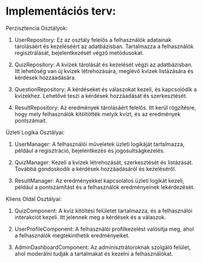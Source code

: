 # Implementációs terv:

Perzisztencia Osztályok:

1. UserRepository: Ez az osztály felelős a felhasználók adatainak tárolásáért és kezeléséért az adatbázisban. Tartalmazza a felhasználók regisztrálását, bejelentkezését végző metódusokat.

2. QuizRepository: A kvízek tárolását és kezelését végzi az adatbázisban. Itt lehetőség van új kvízek létrehozására, meglévő kvízek listázására és kérdések hozzáadására.

3. QuestionRepository: A kérdéseket és válaszokat kezeli, és kapcsolódik a kvízekhez. Lehetővé teszi a kérdések hozzáadását és szerkesztését.

4. ResultRepository: Az eredmények tárolásáért felelős. Itt kerül rögzítésre, hogy mely felhasználók kitöltötték melyik kvízt, és az eredmények pontszámait.

Üzleti Logika Osztályai:

1. UserManager: A felhasználói műveletek üzleti logikáját tartalmazza, például a regisztráció, bejelentkezés és jogosultságkezelés.

2. QuizManager: Kezeli a kvízek létrehozását, szerkesztését és listázását. Továbbá gondoskodik a kérdések hozzáadásáról és kezeléséről.

3. ResultManager: Az eredményekkel kapcsolatos üzleti logikát kezeli, például a pontszámítást és a felhasználók eredményeinek lekérdezését.

Kliens Oldal Osztályai:

1. QuizComponent: A kvíz kitöltési felületet tartalmazza, és a felhasználói interakciót kezeli. Itt jelennek meg a kérdések és a válaszok.

2. UserProfileComponent: A felhasználói profilkezelést valósítja meg, ahol a felhasználók megtekinthetik eredményeiket.

3. AdminDashboardComponent: Az adminisztrátoroknak szolgáló felület, ahol moderálni tudják a tartalmakat és kezelni a felhasználókat.
